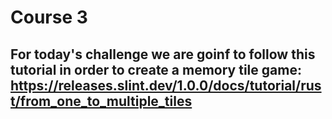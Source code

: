 # Course 3

## For today's challenge we are goinf to follow this tutorial in order to  create a memory tile game: https://releases.slint.dev/1.0.0/docs/tutorial/rust/from_one_to_multiple_tiles
